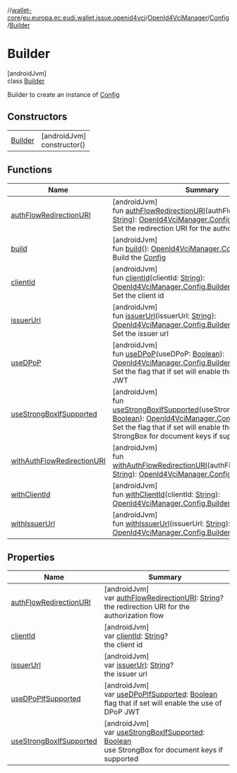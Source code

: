 //[wallet-core](../../../../../index.md)/[eu.europa.ec.eudi.wallet.issue.openid4vci](../../../index.md)/[OpenId4VciManager](../../index.md)/[Config](../index.md)/[Builder](index.md)

# Builder

[androidJvm]\
class [Builder](index.md)

Builder to create an instance of [Config](../index.md)

## Constructors

| | |
|---|---|
| [Builder](-builder.md) | [androidJvm]<br>constructor() |

## Functions

| Name | Summary |
|---|---|
| [authFlowRedirectionURI](auth-flow-redirection-u-r-i.md) | [androidJvm]<br>fun [authFlowRedirectionURI](auth-flow-redirection-u-r-i.md)(authFlowRedirectionURI: [String](https://kotlinlang.org/api/latest/jvm/stdlib/kotlin/-string/index.html)): [OpenId4VciManager.Config.Builder](index.md)<br>Set the redirection URI for the authorization flow |
| [build](build.md) | [androidJvm]<br>fun [build](build.md)(): [OpenId4VciManager.Config](../index.md)<br>Build the [Config](../index.md) |
| [clientId](client-id.md) | [androidJvm]<br>fun [clientId](client-id.md)(clientId: [String](https://kotlinlang.org/api/latest/jvm/stdlib/kotlin/-string/index.html)): [OpenId4VciManager.Config.Builder](index.md)<br>Set the client id |
| [issuerUrl](issuer-url.md) | [androidJvm]<br>fun [issuerUrl](issuer-url.md)(issuerUrl: [String](https://kotlinlang.org/api/latest/jvm/stdlib/kotlin/-string/index.html)): [OpenId4VciManager.Config.Builder](index.md)<br>Set the issuer url |
| [useDPoP](use-d-po-p.md) | [androidJvm]<br>fun [useDPoP](use-d-po-p.md)(useDPoP: [Boolean](https://kotlinlang.org/api/latest/jvm/stdlib/kotlin/-boolean/index.html)): [OpenId4VciManager.Config.Builder](index.md)<br>Set the flag that if set will enable the use of DPoP JWT |
| [useStrongBoxIfSupported](use-strong-box-if-supported.md) | [androidJvm]<br>fun [useStrongBoxIfSupported](use-strong-box-if-supported.md)(useStrongBoxIfSupported: [Boolean](https://kotlinlang.org/api/latest/jvm/stdlib/kotlin/-boolean/index.html)): [OpenId4VciManager.Config.Builder](index.md)<br>Set the flag that if set will enable the use of StrongBox for document keys if supported |
| [withAuthFlowRedirectionURI](with-auth-flow-redirection-u-r-i.md) | [androidJvm]<br>fun [withAuthFlowRedirectionURI](with-auth-flow-redirection-u-r-i.md)(authFlowRedirectionURI: [String](https://kotlinlang.org/api/latest/jvm/stdlib/kotlin/-string/index.html)): [OpenId4VciManager.Config.Builder](index.md) |
| [withClientId](with-client-id.md) | [androidJvm]<br>fun [withClientId](with-client-id.md)(clientId: [String](https://kotlinlang.org/api/latest/jvm/stdlib/kotlin/-string/index.html)): [OpenId4VciManager.Config.Builder](index.md) |
| [withIssuerUrl](with-issuer-url.md) | [androidJvm]<br>fun [withIssuerUrl](with-issuer-url.md)(issuerUrl: [String](https://kotlinlang.org/api/latest/jvm/stdlib/kotlin/-string/index.html)): [OpenId4VciManager.Config.Builder](index.md) |

## Properties

| Name | Summary |
|---|---|
| [authFlowRedirectionURI](auth-flow-redirection-u-r-i.md) | [androidJvm]<br>var [authFlowRedirectionURI](auth-flow-redirection-u-r-i.md): [String](https://kotlinlang.org/api/latest/jvm/stdlib/kotlin/-string/index.html)?<br>the redirection URI for the authorization flow |
| [clientId](client-id.md) | [androidJvm]<br>var [clientId](client-id.md): [String](https://kotlinlang.org/api/latest/jvm/stdlib/kotlin/-string/index.html)?<br>the client id |
| [issuerUrl](issuer-url.md) | [androidJvm]<br>var [issuerUrl](issuer-url.md): [String](https://kotlinlang.org/api/latest/jvm/stdlib/kotlin/-string/index.html)?<br>the issuer url |
| [useDPoPIfSupported](use-d-po-p-if-supported.md) | [androidJvm]<br>var [useDPoPIfSupported](use-d-po-p-if-supported.md): [Boolean](https://kotlinlang.org/api/latest/jvm/stdlib/kotlin/-boolean/index.html)<br>flag that if set will enable the use of DPoP JWT |
| [useStrongBoxIfSupported](use-strong-box-if-supported.md) | [androidJvm]<br>var [useStrongBoxIfSupported](use-strong-box-if-supported.md): [Boolean](https://kotlinlang.org/api/latest/jvm/stdlib/kotlin/-boolean/index.html)<br>use StrongBox for document keys if supported |

